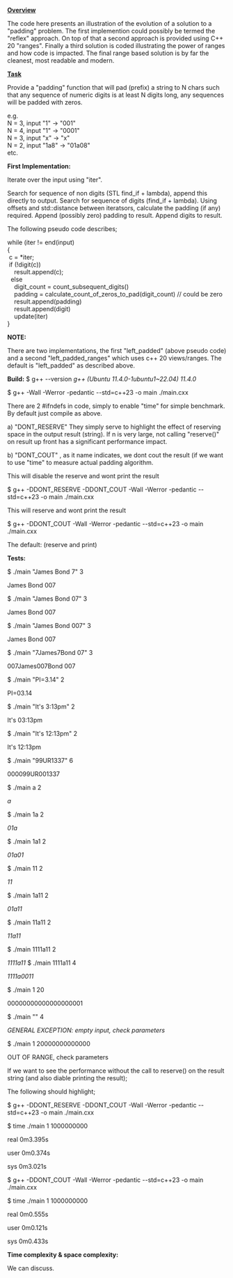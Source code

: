<ins>**Overview**</ins>

The code here presents an illustration of the evolution of a solution to a "padding" problem. The first implemention could
possibly be termed the "reflex" approach. On top of that a second approach is provided using C++ 20 "ranges". Finally a third solution is coded illustrating
the power of ranges and how code is impacted. The final range based solution is by far the cleanest, most readable and modern.

<ins>**Task**</ins>

Provide a "padding" function that will pad (prefix) a string to N chars such that any sequence of numeric digits is at least N
digits long, any sequences will be padded with zeros. 

e.g. \
N = 3, input "1" -> "001"\
N = 4, input "1" -> "0001"\
N = 3, input "x" -> "x"\
N = 2, input "1a8" -> "01a08"\
etc.




**First Implementation:**

Iterate over the input using "iter".  

Search for sequence of non digits (STL find_if + lambda), append this directly to output. 
Search for sequence of digits (find_if + lambda). Using offsets and std::distance between iteratsors, calculate the padding (if any) required. 
Append (possibly zero) padding to result.
Append digits to result.


The following pseudo code describes;


while (iter  != end(input)\
{\
  &nbsp;c  = *iter;   
  &nbsp;if (!digit(c))  
    &nbsp; &nbsp; result.append(c);   
   &nbsp; else  
      &nbsp; &nbsp; digit_count = count_subsequent_digits()  
      &nbsp; &nbsp; padding = calculate_count_of_zeros_to_pad(digit_count) // could be zero  
      &nbsp; &nbsp; result.append(padding)  
      &nbsp; &nbsp; result.append(digit)  
      &nbsp; &nbsp; update(iter)  
}  

**NOTE:**

There are two implementations, the first "left_padded" (above pseudo code) and a second "left_padded_ranges" which uses c++ 20 views/ranges. The default is
"left_padded" as described above. 

**Build:**
$  g++ --version
*g++ (Ubuntu 11.4.0-1ubuntu1~22.04) 11.4.0*

$ g++ -Wall -Werror -pedantic --std=c++23 -o main ./main.cxx

There are 2 #ifndefs in code, simply to enable "time" for simple benchmark. By default just compile as above.

a) "DONT_RESERVE"  They simply serve to highlight the effect of reserving space in the output result (string). If n is very large, not calling "reserve()" on result up front has a significant performance impact.

b) "DONT_COUT" , as it name indicates, we dont cout the result (if we want to use "time" to measure actual padding algorithm.

This will disable the reserve and wont print the result

$ g++ -DDONT_RESERVE -DDONT_COUT  -Wall -Werror -pedantic --std=c++23 -o main ./main.cxx

This will reserve and wont print the result

$ g++ -DDONT_COUT  -Wall -Werror -pedantic --std=c++23 -o main ./main.cxx

The default: (reserve and print)

**Tests:**
 
$ ./main "James Bond 7" 3

James Bond 007

$ ./main "James Bond 07" 3

James Bond 007

$ ./main "James Bond 007" 3

James Bond 007

$ ./main "7James7Bond 07" 3

007James007Bond 007

$ ./main "PI=3.14" 2

PI=03.14

$ ./main "It's 3:13pm" 2

It's 03:13pm

$ ./main "It's 12:13pm" 2

It's 12:13pm

$ ./main "99UR1337" 6

000099UR001337

$ ./main  a  2

*a*

$ ./main  1a  2

*01a*

$ ./main  1a1  2

*01a01*

$ ./main  11  2

*11*

$ ./main  1a11  2

*01a11*

$ ./main  11a11  2

*11a11*

$ ./main  1111a11  2

*1111a11*
$ ./main  1111a11 4

*1111a0011*

$ ./main  1 20

00000000000000000001

$ ./main  "" 4

*GENERAL EXCEPTION: empty input, check parameters*

$ ./main  1 20000000000000

OUT OF RANGE, check parameters

If we want to see the performance without the call to reserve() on the result string (and also diable printing the result);

The following should highlight;

$ g++ -DDONT_RESERVE -DDONT_COUT  -Wall -Werror -pedantic --std=c++23 -o main ./main.cxx

$ time ./main  1 1000000000

real    0m3.395s

user    0m0.374s

sys     0m3.021s


$ g++  -DDONT_COUT  -Wall -Werror -pedantic --std=c++23 -o main ./main.cxx

$ time ./main  1 1000000000

real    0m0.555s

user    0m0.121s

sys     0m0.433s



**Time complexity & space complexity:**

We can discuss. 
